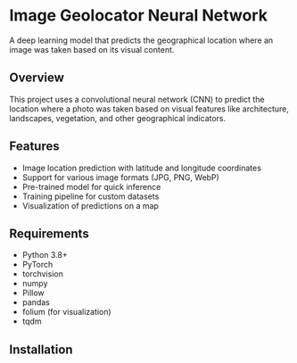 # Image Geolocator Neural Network

A deep learning model that predicts the geographical location where an image was taken based on its visual content.

## Overview

This project uses a convolutional neural network (CNN) to predict the location where a photo was taken based on visual features like architecture, landscapes, vegetation, and other geographical indicators.

## Features

- Image location prediction with latitude and longitude coordinates
- Support for various image formats (JPG, PNG, WebP)
- Pre-trained model for quick inference
- Training pipeline for custom datasets
- Visualization of predictions on a map

## Requirements

- Python 3.8+
- PyTorch
- torchvision
- numpy
- Pillow
- pandas
- folium (for visualization)
- tqdm

## Installation

